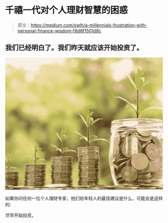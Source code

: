 # 千禧一代对个人理财智慧的困惑

> 原文：<https://medium.com/swlh/a-millennials-frustration-with-personal-finance-wisdom-f8d8f1501d8c>

## 我们已经明白了。我们昨天就应该开始投资了。

![](img/3a7fc4b3803f3da34eec784bba23bfe7.png)

如果你问任何一位个人理财专家，他们给年轻人的最佳建议是什么，可能会是这样的:

尽早开始投资。